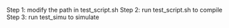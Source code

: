 Step 1:
modify the path in test_script.sh
Step 2:
run test_script.sh to compile
Step 3:
run test_simu to simulate